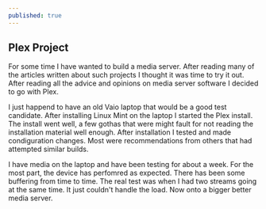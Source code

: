 ```yaml
---
published: true
---
```

## Plex Project

For some time I have wanted to build a media server.  After reading many of the articles written about such projects I thought it was time to try it out.  After reading all the advice and opinions on media server software I decided to go with Plex.  

I just happend to have an old Vaio laptop that would be a good test candidate.  After installing Linux Mint on the laptop I started the Plex install.  The install went well, a few gothas that were might fault for not reading the installation material well enough.  After installation I tested and made condiguration changes.  Most were recommendations from others that had attempted similar builds.  

I have media on the laptop and have been testing for about a week.  For the most part, the device has perfomred as expected.  There has been some buffering from time to time.  The real test was when I had two streams going at the same time.  It just couldn't handle the load.  Now onto a bigger better media server.
